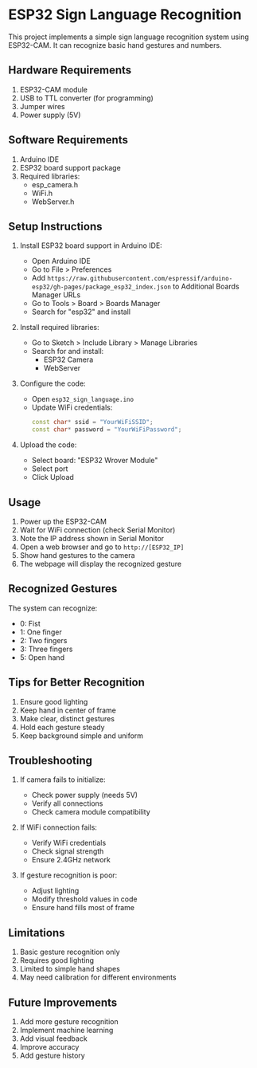 # ESP32 Sign Language Recognition

This project implements a simple sign language recognition system using ESP32-CAM. It can recognize basic hand gestures and numbers.

## Hardware Requirements

1. ESP32-CAM module
2. USB to TTL converter (for programming)
3. Jumper wires
4. Power supply (5V)

## Software Requirements

1. Arduino IDE
2. ESP32 board support package
3. Required libraries:
   - esp_camera.h
   - WiFi.h
   - WebServer.h

## Setup Instructions

1. Install ESP32 board support in Arduino IDE:
   - Open Arduino IDE
   - Go to File > Preferences
   - Add `https://raw.githubusercontent.com/espressif/arduino-esp32/gh-pages/package_esp32_index.json` to Additional Boards Manager URLs
   - Go to Tools > Board > Boards Manager
   - Search for "esp32" and install

2. Install required libraries:
   - Go to Sketch > Include Library > Manage Libraries
   - Search for and install:
     - ESP32 Camera
     - WebServer

3. Configure the code:
   - Open `esp32_sign_language.ino`
   - Update WiFi credentials:
     ```cpp
     const char* ssid = "YourWiFiSSID";
     const char* password = "YourWiFiPassword";
     ```

4. Upload the code:
   - Select board: "ESP32 Wrover Module"
   - Select port
   - Click Upload

## Usage

1. Power up the ESP32-CAM
2. Wait for WiFi connection (check Serial Monitor)
3. Note the IP address shown in Serial Monitor
4. Open a web browser and go to `http://[ESP32_IP]`
5. Show hand gestures to the camera
6. The webpage will display the recognized gesture

## Recognized Gestures

The system can recognize:
- 0: Fist
- 1: One finger
- 2: Two fingers
- 3: Three fingers
- 5: Open hand

## Tips for Better Recognition

1. Ensure good lighting
2. Keep hand in center of frame
3. Make clear, distinct gestures
4. Hold each gesture steady
5. Keep background simple and uniform

## Troubleshooting

1. If camera fails to initialize:
   - Check power supply (needs 5V)
   - Verify all connections
   - Check camera module compatibility

2. If WiFi connection fails:
   - Verify WiFi credentials
   - Check signal strength
   - Ensure 2.4GHz network

3. If gesture recognition is poor:
   - Adjust lighting
   - Modify threshold values in code
   - Ensure hand fills most of frame

## Limitations

1. Basic gesture recognition only
2. Requires good lighting
3. Limited to simple hand shapes
4. May need calibration for different environments

## Future Improvements

1. Add more gesture recognition
2. Implement machine learning
3. Add visual feedback
4. Improve accuracy
5. Add gesture history 